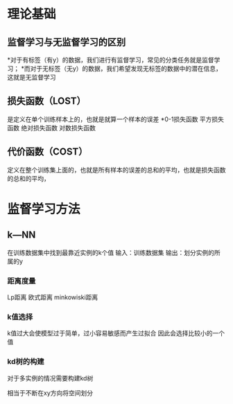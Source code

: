 # 理论基础
## 监督学习与无监督学习的区别
 *对于有标签（有y）的数据，我们进行有监督学习，常见的分类任务就是监督学习；
 *而对于无标签（无y）的数据，我们希望发现无标签的数据中的潜在信息，这就是无监督学习

## 损失函数（LOST）
是定义在单个训练样本上的，也就是就算一个样本的误差
*0-1损失函数
平方损失函数
绝对损失函数
对数损失函数

## 代价函数（COST）
定义在整个训练集上面的，也就是所有样本的误差的总和的平均，也就是损失函数的总和的平均，

# 监督学习方法

## k—NN
在训练数据集中找到最靠近实例的k个值
输入：训练数据集
输出：划分实例的所属的y

### 距离度量
Lp距离
欧式距离
minkowiski距离

### k值选择
k值过大会使模型过于简单，过小容易敏感而产生过拟合
因此会选择比较小的一个值

### kd树的构建
对于多实例的情况需要构建kd树

相当于不断在xy方向将空间划分
